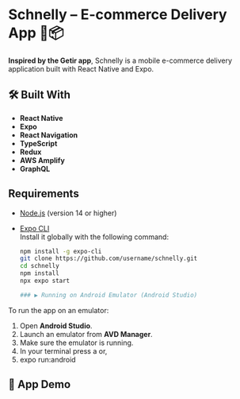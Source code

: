 # Schnelly – E-commerce Delivery App 🛒📦

**Inspired by the Getir app**, Schnelly is a mobile e-commerce delivery application built with React Native and Expo. 

## 🛠️ Built With

- **React Native**
- **Expo**
- **React Navigation**
- **TypeScript**
- **Redux**
- **AWS Amplify**
- **GraphQL**

## Requirements

- [Node.js](https://nodejs.org/) (version 14 or higher)
- [Expo CLI](https://docs.expo.dev/get-started/installation/)  
  Install it globally with the following command:

  ```bash
  npm install -g expo-cli
  git clone https://github.com/username/schnelly.git
  cd schnelly
  npm install
  npx expo start

  ### ▶ Running on Android Emulator (Android Studio)
To run the app on an emulator:

1. Open **Android Studio**.
2. Launch an emulator from **AVD Manager**.
3. Make sure the emulator is running.
4. In your terminal press a or,
5. expo run:android

## 📱 App Demo




   




